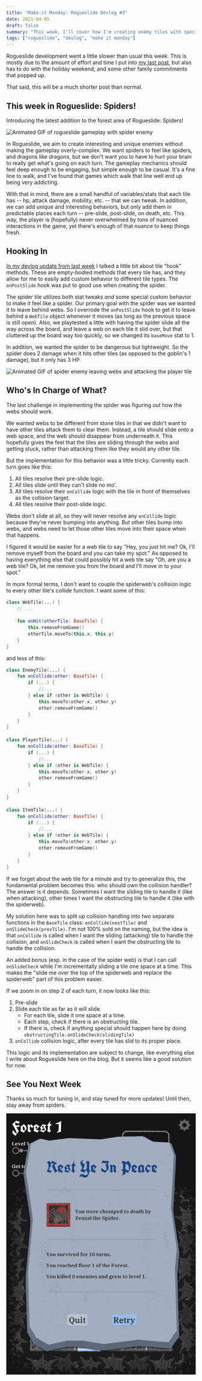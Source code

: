 ```yaml
---
title: "Make-it Monday: Rogueslide Devlog #3"
date: 2021-04-05
draft: false
summary: "This week, I'll cover how I'm creating enemy tiles with special abilities by talking about the spider enemy."
tags: ["rogueslide", "devlog", "make it monday"] 
---
```


Rogueslide development went a little slower than usual this week.  This is mostly due to the amount of effort and time I put into [my last post](/posts/entity-component-systems/), but also has to do with the holiday weekend, and some other family commitments that popped up.

That said, this will be a much shorter post than normal.

## This week in Rogueslide: Spiders!

Introducing the latest addition to the forest area of Rogueslide: Spiders!

![Animated GIF of rogueslide gameplay with spider enemy](/rs-devlog/3-spiders/spider-tile.gif "Spiders leave behind sticky webs for other tiles to get trapped in.")

In Rogueslide, we aim to create interesting and unique enemies without making the gameplay overly-complex.  We want spiders to feel like spiders, and dragons like dragons, but we don't want you to have to hurt your brain to really get what's going on each turn.  The gameplay mechanics should feel deep enough to be engaging, but simple enough to be casual. It's a fine line to walk, and I've found that games which walk that line well end up being very addicting.

With that in mind, there are a small handful of variables/stats that each tile has -- hp, attack damage, mobility, etc. -- that we can tweak.  In addition, we can add unique and interesting behaviors, but only add them in predictable places each turn -- pre-slide, post-slide, on death, etc.  This way, the player is (hopefully) never overwhelmed by tons of nuanced interactions in the game, yet there's enough of that nuance to keep things fresh.

## Hooking In

[In my devlog update from last week](/posts/rs-devlog/2-enemies/) I talked a little bit about tile "hook" methods.  These are empty-bodied methods that every tile has, and they allow for me to easily add custom behavior to different tile types.  The `onPostSlide` hook was put to good use when creating the spider.

The spider tile utilizes both stat tweaks *and* some special custom behavior to make it feel like a spider.  Our primary goal with the spider was we wanted it to leave behind webs. So I overrode the `onPostSlide` hook to get it to leave behind a `WebTile` object whenever it moves (as long as the previous space is still open).  Also, we playtested a little with having the spider slide all the way across the board, and leave a web on each tile it slid over, but that cluttered up the board way too quickly, so we changed its `baseMove` stat to 1.

In addition, we wanted the spider to be dangerous but lightweight.  So the spider does 2 damage when it hits other tiles (as opposed to the goblin's 1 damage), but it only has 3 HP.

![Animated GIF of spider enemy leaving webs and attacking the player tile](/rs-devlog/3-spiders/spider-attack.gif "Spiders don't have much HP, and they only slide one space per turn. But, they do 2 damange instead of 1. They also have a scratchy attack animation to differentiate their attacks visually.")

## Who's In Charge of What?

The last challenge in implementing the spider was figuring out how the webs should work.  

We wanted webs to be different from stone tiles in that we didn't want to have other tiles attack them to clear them.  Instead, a tile should slide *onto* a web space, and the web should disappear from underneath it.  This hopefully gives the feel that the tiles are sliding *through* the webs and getting stuck, rather than attacking them like they would any other tile.

But the implementation for this behavior was a little tricky. Currently each turn goes like this:

1. All tiles resolve their pre-slide logic.
2. All tiles slide until they can't slide no mo'.
3. All tiles resolve their `onCollide` logic with the tile in front of themselves as the collision target.
4. All tiles resolve their post-slide logic.

Webs don't slide at all, so they will never resolve any `onCollide` logic because they're never bumping into anything.  But other tiles bump into webs, and webs need to let those other tiles move into their space when that happens.  

I figured it would be easier for a web tile to say "Hey, you just hit me?  Ok, I'll remove myself from the board and you can take my spot."  As opposed to having everything else that could possibly hit a web tile say "Oh, are you a web tile?  Ok, let me remove you from the board and I'll move in to your spot."

In more formal terms, I don't want to couple the spiderweb's collision logic to every other tile's collide function. I want some of this:

```kotlin
class WebTile(...) {
    // ...

    fun onHit(otherTile: BaseTile) {
        this.removeFromGame()
        otherTile.moveTo(this.x, this.y)
    }
}
```

and less of this:

```kotlin
class EnemyTile(...) {
    fun onCollide(other: BaseTile) {
        if (...) {
            //...
        } else if (other is WebTile) {
            this.moveTo(other.x, other.y)
            other.removeFromGame()
        }
    }
}

class PlayerTile(...) {
    fun onCollide(other: BaseTile) {
        if (...) {
            //...
        } else if (other is WebTile) {
            this.moveTo(other.x, other.y)
            other.removeFromGame()
        }
    }
}

class ItemTile(...) {
    fun onCollide(other: BaseTile) {
        if (...) {
            //...
        } else if (other is WebTile) {
            this.moveTo(other.x, other.y)
            other.removeFromGame()
        }
    }
}
```

If we forget about the web tile for a minute and try to generalize this, the fundamental problem becomes this: who should own the collision handler? The answer is it depends. Sometimes I want the sliding tile to handle it (like when attacking), other times I want the obstructing tile to handle it (like with the spiderweb).  

My solution here was to split up collision handling into two separate functions in the `BaseTile` class: `onCollide(nextTile)` and `onSlideCheck(prevTile)`.  I'm not 100% sold on the naming, but the idea is that `onCollide` is called when I want the sliding (attacking) tile to handle the collision, and `onSlideCheck` is called when I want the obstructing tile to handle the collision.

An added bonus (esp. in the case of the spider web) is that I can call `onSlideCheck` while I'm incrementally sliding a tile one space at a time.  This makes the "slide me over the top of the spiderweb and replace the spiderweb" part of this problem easier.

If we zoom in on step 2 of each turn, it now looks like this:

1. Pre-slide
2. Slide each tile as far as it will slide.
    * For each tile, slide it one space at a time.
    * Each step, check if there is an obstructing tile.
    * If there is, check if anything special should happen here by doing `obstructingTile.onSlideCheck(slidingTile)`
3. `onCollide` collision logic, after every tile has slid to its proper place.

This logic and its implementation are subject to change, like everything else I write about Rogueslide here on the blog.  But it seems like a good solution for now.

## See You Next Week

Thanks so much for tuning in, and stay tuned for more updates!  Until then, stay away from spiders.

![Image of game over screen with spider tile](/rs-devlog/3-spiders/spider-death.png "Do spiders have names?  In Rogueslide they do.")